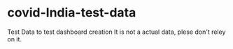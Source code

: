 # covid-India-test-data

Test Data to test dashboard creation
It is not a actual data, plese don't reley on it.

